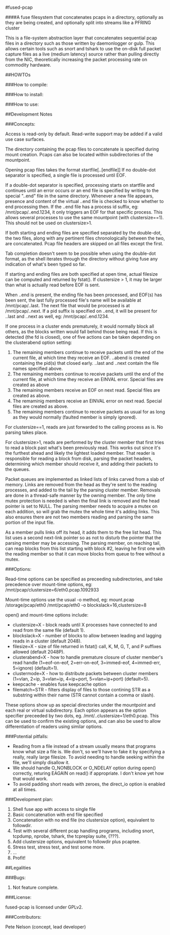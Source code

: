 #fused-pcap

####A fuse filesystem that concatenates pcaps in a directory, optionally as they are being created, and optionally split into streams like a PFRING cluster

This is a file-system abstraction layer that concatenates sequential pcap files in a directory such as those written by daemonlogger or gulp.  This allows certain tools such as snort and tshark to use the on-disk full packet capture files as a live (medium latency) source rather than pulling directly from the NIC, theoretically increasing the packet processing rate on commodity hardware.

##HOWTOs

###How to compile:

###How to install:

###How to use:

##Development Notes

###Concepts:

Access is read-only by default.  Read-write support may be added if a valid use case surfaces.

The directory containing the pcap files to concatenate is specified during mount creation.  Pcaps can also be located within subdirectories of the mountpoint.

Opening pcap files takes the format startfile[..[endfile]]  If no double-dot separator is specified, a single file is processed until EOF.

If a double-dot separator is specified, processing starts on startfile and continues until an error occurs or an end file is specified by writing to the special "..end" file in the same directory.  Whenever a new file appears, presence and content of the virtual ..end file is checked to know whether to end processing then.  If the ..end file has a process id suffix, eg: /mnt/pcap/..end.1234, it only triggers an EOF for that specific process.  This allows several processes to use the same mountpoint (with clustersize==1).  This should not be used on clustersize>1.

If both starting and ending files are specified separated by the double-dot, the two files, along with any pertinent files chronologically between the two, are concatenated.  Pcap file headers are skipped on all files except the first.

Tab completion doesn't seem to be possible when using the double-dot format, as the shell iterates through the directory without giving fuse any indication of what's been typed so far.

If starting and ending files are both specified at open time, actual filesize can be computed and returned by fstat().  If clustersize > 1, it may be larger than what is actually read before EOF is sent.

When ..end is present, the ending file has been processed, and EOF(s) has been sent, the last fully processed file's name will be available at /mnt/pcap/..last.  The next file that would be processed is at /mnt/pcap/..next. If a pid suffix is specified on ..end, it will be present for ..last and ..next as well, eg: /mnt/pcap/..end.1234.

If one process in a cluster ends prematurely, it would normally block all others, as the blocks written would fall behind those being read.  If this is detected (the fd is closed), one of five actions can be taken depending on the clusterabend option setting: 

1. The remaining members continue to receive packets until the end of the current file, at which time they receive an EOF.  ..abend is created containing the pid(s) that closed early.  ..last and ..next contain the file names specified above.
2. The remaining members continue to receive packets until the end of the current file, at which time they receive an EINVAL error.  Special files are created as above
3. The remaining members receive an EOF on next read.  Special files are created as above.
4. The remaminig members receive an EINVAL error on next read.  Special files are created as above.
5. The remaining members continue to receive packets as usual for as long as they would normally (faulted member is simply ignored).

For clustersize==1, reads are just forwarded to the calling process as is.  No parsing takes place.

For clustersize>1, reads are performed by the cluster member that first tries to read a block past what's been previously read.  This works out since it's the furthest ahead and likely the lightest loaded member.  That reader is responsible for reading a block from disk, parsing the packet headers, determining which member should receive it, and adding their packets to the queues.

Packet queues are implemented as linked lists of links carved from a slab of memory.  Links are removed from the head as they're sent to the reading processes, and added to the tail by the parsing cluster member.  Removals are done in a thread-safe manner by the owning member.  The only time mutex protection is needed is when the final link is removed and the head pointer is set to NULL.  The parsing member needs to acquire a mutex on each addition, so will grab the mutex the whole time it's adding links.  This also ensures there are not two members reading and parsing the same portion of the input file.

As a member pulls links off its head, it adds them to the free list head.  This list uses a second next-link pointer so as not to disturb the pointer that the parsing member may be accessing.  The parsing member, on reaching tail, can reap blocks from this list starting with block #2, leaving he first one with the reading member so that it can move blocks from queue to free without a mutex.

###Options:

Read-time options can be specified as preceeding subdirectories, and take precedence over mount-time options, eg: /mnt/pcap/clustersize=6/eth0.pcap.1092933

Mount-time options use the usual -o method, eg: mount.pcap /storage/pcap/eth0 /mnt/pcap/eth0 -o blockslack=16,clustersize=8

open() and mount-time options include:

* clustersize=X - block reads until X processes have connected to and read from the same file (default 1).
* blockslack=X - number of blocks to allow between leading and lagging reads in a cluster (default 2048).
* filesize=X - size of file returned in fstat() call, K, M, G, T, and P suffixes allowed (default 2048P).
* clusterabend=X - how to handle premature closure of cluster member's read handle (1=eof-on-eof, 2=err-on-eof, 3=immed-eof, 4=immed-err, 5=ignore) (default=1).
* clustermode=X - how to distribute packets between cluster members (1=vlan, 2=ip, 3=vlan+ip, 4=ip+port, 5=vlan+ip+port) (default=5).
* keepcache - enables fuse keepcache option
* filematch=STR - filters display of files to those contining STR as a substring within their name (STR cannot contain a comma or slash).

These options show up as special directories under the mountpoint and each real or virtual subdirectory.  Each option appears as the option specifier preceeded by two dots, eg. /mnt/..clustersize=1/eth0.pcap.  This can be used to confirm the existing options, and can also be used to allow differentiation of readers using similar options.

###Potential pitfalls:

* Reading from a file instead of a stream usually means that programs know what size a file is.  We don't, so we'll have to fake it by specifying a really, really large filesize.  To avoid needing to handle seeking within the file, we'll simply disallow it.
* We should handle O_NONBLOCK or O_NDELAY option during open() correctly, returing EAGAIN on read() if appropriate.  I don't know yet how that would work.
* To avoid padding short reads with zeroes, the direct_io option is enabled at all times.

###Development plan:

1. Shell fuse app with access to single file
2. Basic concatenation with end file specified
3. Concatenation with no end file (no clustersize option), equivalent to followdir.
4. Test with several different pcap handling programs, including snort, tcpdump, nprobe, tshark, the tcpreplay suite, (???).
5. Add clustersize options, equivalent to followdir plus pcaptee.
6. Stress test, stress test, and test some more.
7. ...
8. Profit!

##Legalities

###Bugs:

1. Not feature complete.

###License:

fused-pcap is licensed under GPLv2.

###Contributors:

Pete Nelson (concept, lead developer)

